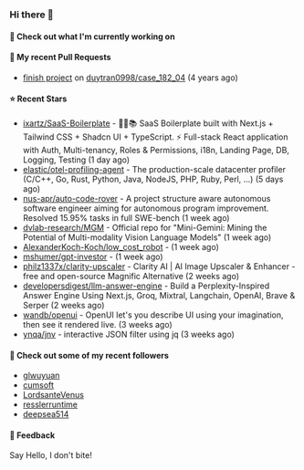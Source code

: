 ### Hi there 👋

#### 👷 Check out what I'm currently working on

#### 🔨 My recent Pull Requests

- [finish project](https://github.com/duytran0998/case_182_04/pull/1) on [duytran0998/case_182_04](https://github.com/duytran0998/case_182_04) (4 years ago)

#### ⭐ Recent Stars

- [ixartz/SaaS-Boilerplate](https://github.com/ixartz/SaaS-Boilerplate) - 🚀🎉📚 SaaS Boilerplate built with Next.js &#43; Tailwind CSS &#43; Shadcn UI &#43; TypeScript. ⚡️ Full-stack React application with Auth, Multi-tenancy, Roles &amp; Permissions, i18n, Landing Page, DB, Logging, Testing (1 day ago)
- [elastic/otel-profiling-agent](https://github.com/elastic/otel-profiling-agent) - The production-scale datacenter profiler (C/C&#43;&#43;, Go, Rust, Python, Java, NodeJS, PHP, Ruby, Perl, ...) (5 days ago)
- [nus-apr/auto-code-rover](https://github.com/nus-apr/auto-code-rover) - A project structure aware autonomous software engineer aiming for autonomous program improvement. Resolved 15.95% tasks in full SWE-bench (1 week ago)
- [dvlab-research/MGM](https://github.com/dvlab-research/MGM) - Official repo for &#34;Mini-Gemini: Mining the Potential of Multi-modality Vision Language Models&#34; (1 week ago)
- [AlexanderKoch-Koch/low_cost_robot](https://github.com/AlexanderKoch-Koch/low_cost_robot) -  (1 week ago)
- [mshumer/gpt-investor](https://github.com/mshumer/gpt-investor) -  (1 week ago)
- [philz1337x/clarity-upscaler](https://github.com/philz1337x/clarity-upscaler) - Clarity AI | AI Image Upscaler &amp; Enhancer - free and open-source Magnific Alternative (2 weeks ago)
- [developersdigest/llm-answer-engine](https://github.com/developersdigest/llm-answer-engine) - Build a Perplexity-Inspired Answer Engine Using Next.js, Groq, Mixtral, Langchain, OpenAI, Brave &amp; Serper (2 weeks ago)
- [wandb/openui](https://github.com/wandb/openui) - OpenUI let&#39;s you describe UI using your imagination, then see it rendered live. (3 weeks ago)
- [ynqa/jnv](https://github.com/ynqa/jnv) - interactive JSON filter using jq (3 weeks ago)

#### 👯 Check out some of my recent followers

- [glwuyuan](https://github.com/glwuyuan)
- [cumsoft](https://github.com/cumsoft)
- [LordsanteVenus](https://github.com/LordsanteVenus)
- [resslerruntime](https://github.com/resslerruntime)
- [deepsea514](https://github.com/deepsea514)

#### 💬 Feedback

Say Hello, I don't bite!